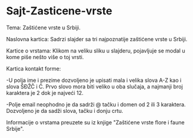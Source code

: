 # Sajt-Zasticene-vrste

Tema: Zaštićene vrste u Srbiji.

Naslovna kartica: Sadrzi slajder sa tri najpoznatije zaštićene vrste u Srbiji.

Kartice o vrstama: Klikom na veliku sliku u slajderu, pojavljuje se modal u kome piše nešto više o toj vrsti.

Kartica kontakt forme: 

  -U polja ime i prezime dozvoljeno je upisati mala i velika slova A-Z kao i slova ŠĐŽČ i Ć. Prvo slovo mora biti veliko u oba slučaja, a najmanji broj karaktera je 2 dok je najveći 12.
  
  -Polje email neophodno je da sadrži @ tačku i domen od 2 ili 3 karaktera. Dozvoljeno je da sadži slova, tačku i donju crtu.
  
Informacije o vrstama preuzete su iz knjige "Zaštićene vrste flore i faune Srbije".
